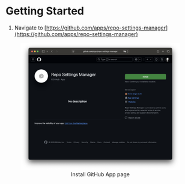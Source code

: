 # Getting Started

1. Navigate to [https://github.com/apps/repo-settings-manager](https://github.com/apps/repo-settings-manager)

<figure markdown>
    <div align="center">
        <img src="../assets/install_app.png" width="500"/>
        <figcaption>Install GitHub App page</figcaption>
    </div>
</figure>
